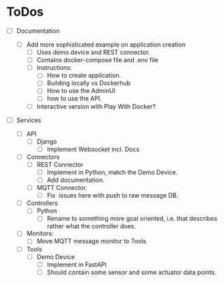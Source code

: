 # ToDos

* [ ] Documentation

  * [ ] Add more sophisticated example on application creation
    * [ ] Uses demo device and REST connector.
    * [ ] Contains docker-compose file and .env file
    * [ ] Instructions:
      * [ ] How to create application.
      * [ ] Building locally vs Dockerhub
      * [ ] How to use the AdminUI
      * [ ] how to use the API.
    * [ ] Interactive version with Play With Docker?

* [ ] Services

  * [ ] API
    * [ ] Django
      * [ ] Implement Websocket incl. Docs
  * [ ] Connectors
    * [ ] REST Connector
      * [ ] Implement in Python, match the Demo Device.
      * [ ] Add documentation.
    * [ ] MQTT Connector.
      * [ ] Fix  issues here with push to raw message DB.
  * [ ] Controllers
    * [ ] Python
      * [ ] Rename to something more goal oriented, i.e. that describes rather what the controller does.
  * [ ] Monitors:
    * [ ] Move MQTT message monitor to Tools
  * [ ] Tools
    * [ ] Demo Device
      * [ ] Implement in FastAPI
      * [ ] Should contain some sensor and some actuator data points.
